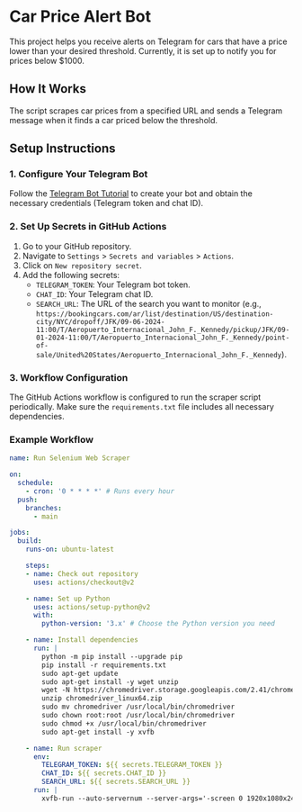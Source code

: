 # Car Price Alert Bot

This project helps you receive alerts on Telegram for cars that have a price lower than your desired threshold. Currently, it is set up to notify you for prices below $1000.

## How It Works

The script scrapes car prices from a specified URL and sends a Telegram message when it finds a car priced below the threshold.

## Setup Instructions

### 1. Configure Your Telegram Bot

Follow the [Telegram Bot Tutorial](https://core.telegram.org/bots/tutorial) to create your bot and obtain the necessary credentials (Telegram token and chat ID).

### 2. Set Up Secrets in GitHub Actions

1. Go to your GitHub repository.
2. Navigate to `Settings` > `Secrets and variables` > `Actions`.
3. Click on `New repository secret`.
4. Add the following secrets:
   - `TELEGRAM_TOKEN`: Your Telegram bot token.
   - `CHAT_ID`: Your Telegram chat ID.
   - `SEARCH_URL`: The URL of the search you want to monitor (e.g., `https://bookingcars.com/ar/list/destination/US/destination-city/NYC/dropoff/JFK/09-06-2024-11:00/T/Aeropuerto_Internacional_John_F._Kennedy/pickup/JFK/09-01-2024-11:00/T/Aeropuerto_Internacional_John_F._Kennedy/point-of-sale/United%20States/Aeropuerto_Internacional_John_F._Kennedy`).

### 3. Workflow Configuration

The GitHub Actions workflow is configured to run the scraper script periodically. Make sure the `requirements.txt` file includes all necessary dependencies.

### Example Workflow

```yaml
name: Run Selenium Web Scraper

on:
  schedule:
    - cron: '0 * * * *' # Runs every hour
  push:
    branches:
      - main

jobs:
  build:
    runs-on: ubuntu-latest

    steps:
    - name: Check out repository
      uses: actions/checkout@v2

    - name: Set up Python
      uses: actions/setup-python@v2
      with:
        python-version: '3.x' # Choose the Python version you need

    - name: Install dependencies
      run: |
        python -m pip install --upgrade pip
        pip install -r requirements.txt
        sudo apt-get update
        sudo apt-get install -y wget unzip
        wget -N https://chromedriver.storage.googleapis.com/2.41/chromedriver_linux64.zip
        unzip chromedriver_linux64.zip
        sudo mv chromedriver /usr/local/bin/chromedriver
        sudo chown root:root /usr/local/bin/chromedriver
        sudo chmod +x /usr/local/bin/chromedriver
        sudo apt-get install -y xvfb

    - name: Run scraper
      env:
        TELEGRAM_TOKEN: ${{ secrets.TELEGRAM_TOKEN }}
        CHAT_ID: ${{ secrets.CHAT_ID }}
        SEARCH_URL: ${{ secrets.SEARCH_URL }}
      run: |
        xvfb-run --auto-servernum --server-args='-screen 0 1920x1080x24' python your-script.py
